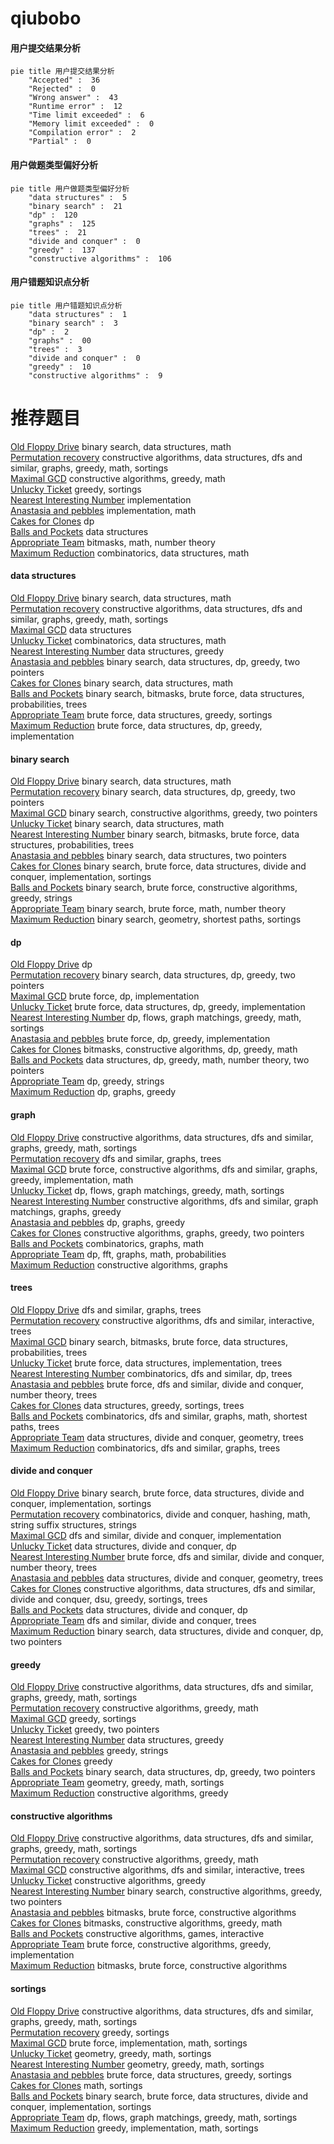 # qiubobo
<!-- tabs:start -->
#### **用户提交结果分析**

```mermaid
pie title 用户提交结果分析
    "Accepted" :  36
    "Rejected" :  0
    "Wrong answer" :  43
    "Runtime error" :  12
    "Time limit exceeded" :  6
    "Memory limit exceeded" :  0
    "Compilation error" :  2
    "Partial" :  0
```
#### **用户做题类型偏好分析**

```mermaid
pie title 用户做题类型偏好分析
    "data structures" :  5
    "binary search" :  21
    "dp" :  120
    "graphs" :  125
    "trees" :  21
    "divide and conquer" :  0
    "greedy" :  137
    "constructive algorithms" :  106
```
#### **用户错题知识点分析**

```mermaid
pie title 用户错题知识点分析
    "data structures" :  1
    "binary search" :  3
    "dp" :  2
    "graphs" :  00
    "trees" :  3
    "divide and conquer" :  0
    "greedy" :  10
    "constructive algorithms" :  9
```
<!-- tabs:end -->
# 推荐题目
[Old Floppy Drive](http://codeforces.com/problemset/problem/1490/G)		binary search,
                        data structures,
                        math		  
[Permutation recovery](http://codeforces.com/problemset/problem/1158/C)		constructive algorithms,
                        data structures,
                        dfs and similar,
                        graphs,
                        greedy,
                        math,
                        sortings		  
[Maximal GCD](http://codeforces.com/problemset/problem/803/C)		constructive algorithms,
                        greedy,
                        math		  
[Unlucky Ticket](http://codeforces.com/problemset/problem/160/B)		greedy,
                        sortings		  
[Nearest Interesting Number](http://codeforces.com/problemset/problem/1183/A)		implementation		  
[Anastasia and pebbles](http://codeforces.com/problemset/problem/789/A)		implementation,
                        math		  
[Cakes for Clones](http://codeforces.com/problemset/problem/1415/F)		dp		  
[Balls and Pockets](http://codeforces.com/problemset/problem/1060/G)		data structures		  
[Appropriate Team](http://codeforces.com/problemset/problem/1016/G)		bitmasks,
                        math,
                        number theory		  
[Maximum Reduction](http://codeforces.com/problemset/problem/1037/F)		combinatorics,
                        data structures,
                        math		  
<!-- tabs:start -->
#### **data structures**
[Old Floppy Drive](http://codeforces.com/problemset/problem/1490/G)		binary search,
                        data structures,
                        math		  
[Permutation recovery](http://codeforces.com/problemset/problem/1158/C)		constructive algorithms,
                        data structures,
                        dfs and similar,
                        graphs,
                        greedy,
                        math,
                        sortings		  
[Maximal GCD](http://codeforces.com/problemset/problem/1060/G)		data structures		  
[Unlucky Ticket](http://codeforces.com/problemset/problem/1037/F)		combinatorics,
                        data structures,
                        math		  
[Nearest Interesting Number](https://codeforces.com/contest/1262/problem/D1)		data structures,
                        greedy		  
[Anastasia and pebbles](http://codeforces.com/problemset/problem/1492/C)		binary search,
                        data structures,
                        dp,
                        greedy,
                        two pointers		  
[Cakes for Clones](http://codeforces.com/problemset/problem/1490/G)		binary search,
                        data structures,
                        math		  
[Balls and Pockets](http://codeforces.com/problemset/problem/1479/D)		binary search,
                        bitmasks,
                        brute force,
                        data structures,
                        probabilities,
                        trees		  
[Appropriate Team](http://codeforces.com/problemset/problem/1497/A)		brute force,
                        data structures,
                        greedy,
                        sortings		  
[Maximum Reduction](http://codeforces.com/problemset/problem/1491/C)		brute force,
                        data structures,
                        dp,
                        greedy,
                        implementation		  
#### **binary search**
[Old Floppy Drive](http://codeforces.com/problemset/problem/1490/G)		binary search,
                        data structures,
                        math		  
[Permutation recovery](http://codeforces.com/problemset/problem/1492/C)		binary search,
                        data structures,
                        dp,
                        greedy,
                        two pointers		  
[Maximal GCD](http://codeforces.com/problemset/problem/1463/D)		binary search,
                        constructive algorithms,
                        greedy,
                        two pointers		  
[Unlucky Ticket](http://codeforces.com/problemset/problem/1490/G)		binary search,
                        data structures,
                        math		  
[Nearest Interesting Number](http://codeforces.com/problemset/problem/1479/D)		binary search,
                        bitmasks,
                        brute force,
                        data structures,
                        probabilities,
                        trees		  
[Anastasia and pebbles](http://codeforces.com/problemset/problem/1436/E)		binary search,
                        data structures,
                        two pointers		  
[Cakes for Clones](http://codeforces.com/problemset/problem/1461/D)		binary search,
                        brute force,
                        data structures,
                        divide and conquer,
                        implementation,
                        sortings		  
[Balls and Pockets](http://codeforces.com/problemset/problem/1493/C)		binary search,
                        brute force,
                        constructive algorithms,
                        greedy,
                        strings		  
[Appropriate Team](http://codeforces.com/problemset/problem/1487/D)		binary search,
                        brute force,
                        math,
                        number theory		  
[Maximum Reduction](http://codeforces.com/problemset/problem/1486/B)		binary search,
                        geometry,
                        shortest paths,
                        sortings		  
#### **dp**
[Old Floppy Drive](http://codeforces.com/problemset/problem/1415/F)		dp		  
[Permutation recovery](http://codeforces.com/problemset/problem/1492/C)		binary search,
                        data structures,
                        dp,
                        greedy,
                        two pointers		  
[Maximal GCD](https://codeforces.com/contest/1457/problem/C)		brute force,
                        dp,
                        implementation		  
[Unlucky Ticket](http://codeforces.com/problemset/problem/1491/C)		brute force,
                        data structures,
                        dp,
                        greedy,
                        implementation		  
[Nearest Interesting Number](http://codeforces.com/problemset/problem/1437/C)		dp,
                        flows,
                        graph matchings,
                        greedy,
                        math,
                        sortings		  
[Anastasia and pebbles](http://codeforces.com/problemset/problem/1499/B)		brute force,
                        dp,
                        greedy,
                        implementation		  
[Cakes for Clones](http://codeforces.com/problemset/problem/1491/D)		bitmasks,
                        constructive algorithms,
                        dp,
                        greedy,
                        math		  
[Balls and Pockets](http://codeforces.com/problemset/problem/1497/E1)		data structures,
                        dp,
                        greedy,
                        math,
                        number theory,
                        two pointers		  
[Appropriate Team](http://codeforces.com/problemset/problem/1466/C)		dp,
                        greedy,
                        strings		  
[Maximum Reduction](http://codeforces.com/problemset/problem/1476/C)		dp,
                        graphs,
                        greedy		  
#### **graph**
[Old Floppy Drive](http://codeforces.com/problemset/problem/1158/C)		constructive algorithms,
                        data structures,
                        dfs and similar,
                        graphs,
                        greedy,
                        math,
                        sortings		  
[Permutation recovery](http://codeforces.com/problemset/problem/1045/C)		dfs and similar,
                        graphs,
                        trees		  
[Maximal GCD](http://codeforces.com/problemset/problem/1487/C)		brute force,
                        constructive algorithms,
                        dfs and similar,
                        graphs,
                        greedy,
                        implementation,
                        math		  
[Unlucky Ticket](http://codeforces.com/problemset/problem/1437/C)		dp,
                        flows,
                        graph matchings,
                        greedy,
                        math,
                        sortings		  
[Nearest Interesting Number](http://codeforces.com/problemset/problem/1470/D)		constructive algorithms,
                        dfs and similar,
                        graph matchings,
                        graphs,
                        greedy		  
[Anastasia and pebbles](http://codeforces.com/problemset/problem/1476/C)		dp,
                        graphs,
                        greedy		  
[Cakes for Clones](http://codeforces.com/problemset/problem/1304/D)		constructive algorithms,
                        graphs,
                        greedy,
                        two pointers		  
[Balls and Pockets](http://codeforces.com/problemset/problem/1475/C)		combinatorics,
                        graphs,
                        math		  
[Appropriate Team](http://codeforces.com/problemset/problem/553/E)		dp,
                        fft,
                        graphs,
                        math,
                        probabilities		  
[Maximum Reduction](http://codeforces.com/problemset/problem/1495/C)		constructive algorithms,
                        graphs		  
#### **trees**
[Old Floppy Drive](http://codeforces.com/problemset/problem/1045/C)		dfs and similar,
                        graphs,
                        trees		  
[Permutation recovery](http://codeforces.com/problemset/problem/1305/D)		constructive algorithms,
                        dfs and similar,
                        interactive,
                        trees		  
[Maximal GCD](http://codeforces.com/problemset/problem/1479/D)		binary search,
                        bitmasks,
                        brute force,
                        data structures,
                        probabilities,
                        trees		  
[Unlucky Ticket](http://codeforces.com/problemset/problem/1511/C)		brute force,
                        data structures,
                        implementation,
                        trees		  
[Nearest Interesting Number](http://codeforces.com/problemset/problem/1499/F)		combinatorics,
                        dfs and similar,
                        dp,
                        trees		  
[Anastasia and pebbles](http://codeforces.com/problemset/problem/1491/E)		brute force,
                        dfs and similar,
                        divide and conquer,
                        number theory,
                        trees		  
[Cakes for Clones](http://codeforces.com/problemset/problem/1466/D)		data structures,
                        greedy,
                        sortings,
                        trees		  
[Balls and Pockets](http://codeforces.com/problemset/problem/1495/D)		combinatorics,
                        dfs and similar,
                        graphs,
                        math,
                        shortest paths,
                        trees		  
[Appropriate Team](http://codeforces.com/problemset/problem/1303/G)		data structures,
                        divide and conquer,
                        geometry,
                        trees		  
[Maximum Reduction](http://codeforces.com/problemset/problem/1454/E)		combinatorics,
                        dfs and similar,
                        graphs,
                        trees		  
#### **divide and conquer**
[Old Floppy Drive](http://codeforces.com/problemset/problem/1461/D)		binary search,
                        brute force,
                        data structures,
                        divide and conquer,
                        implementation,
                        sortings		  
[Permutation recovery](http://codeforces.com/problemset/problem/1466/G)		combinatorics,
                        divide and conquer,
                        hashing,
                        math,
                        string suffix structures,
                        strings		  
[Maximal GCD](http://codeforces.com/problemset/problem/1490/D)		dfs and similar,
                        divide and conquer,
                        implementation		  
[Unlucky Ticket](https://codeforces.com/contest/1483/problem/C)		data structures,
                        divide and conquer,
                        dp		  
[Nearest Interesting Number](http://codeforces.com/problemset/problem/1491/E)		brute force,
                        dfs and similar,
                        divide and conquer,
                        number theory,
                        trees		  
[Anastasia and pebbles](http://codeforces.com/problemset/problem/1303/G)		data structures,
                        divide and conquer,
                        geometry,
                        trees		  
[Cakes for Clones](http://codeforces.com/problemset/problem/1494/D)		constructive algorithms,
                        data structures,
                        dfs and similar,
                        divide and conquer,
                        dsu,
                        greedy,
                        sortings,
                        trees		  
[Balls and Pockets](http://codeforces.com/problemset/problem/1482/E)		data structures,
                        divide and conquer,
                        dp		  
[Appropriate Team](http://codeforces.com/problemset/problem/566/C)		dfs and similar,
                        divide and conquer,
                        trees		  
[Maximum Reduction](http://codeforces.com/problemset/problem/1428/F)		binary search,
                        data structures,
                        divide and conquer,
                        dp,
                        two pointers		  
#### **greedy**
[Old Floppy Drive](http://codeforces.com/problemset/problem/1158/C)		constructive algorithms,
                        data structures,
                        dfs and similar,
                        graphs,
                        greedy,
                        math,
                        sortings		  
[Permutation recovery](http://codeforces.com/problemset/problem/803/C)		constructive algorithms,
                        greedy,
                        math		  
[Maximal GCD](http://codeforces.com/problemset/problem/160/B)		greedy,
                        sortings		  
[Unlucky Ticket](http://codeforces.com/problemset/problem/716/B)		greedy,
                        two pointers		  
[Nearest Interesting Number](https://codeforces.com/contest/1262/problem/D1)		data structures,
                        greedy		  
[Anastasia and pebbles](https://codeforces.com/contest/1489/problem/C)		greedy,
                        strings		  
[Cakes for Clones](http://codeforces.com/problemset/problem/1148/A)		greedy		  
[Balls and Pockets](http://codeforces.com/problemset/problem/1492/C)		binary search,
                        data structures,
                        dp,
                        greedy,
                        two pointers		  
[Appropriate Team](https://codeforces.com/contest/1496/problem/C)		geometry,
                        greedy,
                        math,
                        sortings		  
[Maximum Reduction](http://codeforces.com/problemset/problem/1493/A)		constructive algorithms,
                        greedy		  
#### **constructive algorithms**
[Old Floppy Drive](http://codeforces.com/problemset/problem/1158/C)		constructive algorithms,
                        data structures,
                        dfs and similar,
                        graphs,
                        greedy,
                        math,
                        sortings		  
[Permutation recovery](http://codeforces.com/problemset/problem/803/C)		constructive algorithms,
                        greedy,
                        math		  
[Maximal GCD](http://codeforces.com/problemset/problem/1305/D)		constructive algorithms,
                        dfs and similar,
                        interactive,
                        trees		  
[Unlucky Ticket](http://codeforces.com/problemset/problem/1493/A)		constructive algorithms,
                        greedy		  
[Nearest Interesting Number](http://codeforces.com/problemset/problem/1463/D)		binary search,
                        constructive algorithms,
                        greedy,
                        two pointers		  
[Anastasia and pebbles](https://codeforces.com/contest/1456/problem/B)		bitmasks,
                        brute force,
                        constructive algorithms		  
[Cakes for Clones](http://codeforces.com/problemset/problem/1492/D)		bitmasks,
                        constructive algorithms,
                        greedy,
                        math		  
[Balls and Pockets](https://codeforces.com/contest/1504/problem/D)		constructive algorithms,
                        games,
                        interactive		  
[Appropriate Team](https://codeforces.com/contest/1483/problem/A)		brute force,
                        constructive algorithms,
                        greedy,
                        implementation		  
[Maximum Reduction](https://codeforces.com/contest/1457/problem/D)		bitmasks,
                        brute force,
                        constructive algorithms		  
#### **sortings**
[Old Floppy Drive](http://codeforces.com/problemset/problem/1158/C)		constructive algorithms,
                        data structures,
                        dfs and similar,
                        graphs,
                        greedy,
                        math,
                        sortings		  
[Permutation recovery](http://codeforces.com/problemset/problem/160/B)		greedy,
                        sortings		  
[Maximal GCD](http://codeforces.com/problemset/problem/1012/A)		brute force,
                        implementation,
                        math,
                        sortings		  
[Unlucky Ticket](https://codeforces.com/contest/1496/problem/C)		geometry,
                        greedy,
                        math,
                        sortings		  
[Nearest Interesting Number](http://codeforces.com/problemset/problem/1495/A)		geometry,
                        greedy,
                        math,
                        sortings		  
[Anastasia and pebbles](http://codeforces.com/problemset/problem/1497/A)		brute force,
                        data structures,
                        greedy,
                        sortings		  
[Cakes for Clones](http://codeforces.com/problemset/problem/1427/A)		math,
                        sortings		  
[Balls and Pockets](http://codeforces.com/problemset/problem/1461/D)		binary search,
                        brute force,
                        data structures,
                        divide and conquer,
                        implementation,
                        sortings		  
[Appropriate Team](http://codeforces.com/problemset/problem/1437/C)		dp,
                        flows,
                        graph matchings,
                        greedy,
                        math,
                        sortings		  
[Maximum Reduction](http://codeforces.com/problemset/problem/1473/A)		greedy,
                        implementation,
                        math,
                        sortings		  
<!-- tabs:end -->
